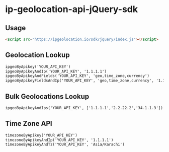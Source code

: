 # ip-geolocation-api-jQuery-sdk

## Usage
```html
<script src="https://ipgeolocation.io/sdk/jquery/index.js"></script>
```
## Geolocation Lookup
```html
ipgeoByApikey('YOUR_API_KEY')
ipgeoByApikeyAndIp('YOUR_API_KEY', '1.1.1.1')
ipgeoByApikeyAndFields('YOUR_API_KEY', 'geo,time_zone,currency')
ipgeoByApikeyFieldsAndIp('YOUR_API_KEY', 'geo,time_zone,currency', '1.1.1.1')
```
## Bulk Geolocations Lookup
```html
ipgeoByApikeyAndIps('YOUR_API_KEY', ['1.1.1.1','2.2.22.2','34.1.1.3'])
```
## Time Zone API
```html
timezoneByApikey('YOUR_API_KEY')
timezoneByApikeyAndIp('YOUR_API_KEY', '1.1.1.1')
timezoneByApikeyAndTz('YOUR_API_KEY', 'Asia/Karachi')
```
